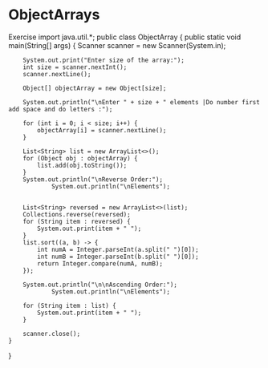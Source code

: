 # ObjectArrays
Exercise
import java.util.*;
public class ObjectArray {
    public static void main(String[] args) {
        Scanner scanner = new Scanner(System.in);

        System.out.print("Enter size of the array:");
        int size = scanner.nextInt();
        scanner.nextLine();  

        Object[] objectArray = new Object[size];

        System.out.println("\nEnter " + size + " elements |Do number first add space and do letters :");

        for (int i = 0; i < size; i++) {
            objectArray[i] = scanner.nextLine();
        }

        List<String> list = new ArrayList<>();
        for (Object obj : objectArray) {
            list.add(obj.toString());
        }
        System.out.println("\nReverse Order:");
                System.out.println("\nElements");

        
        List<String> reversed = new ArrayList<>(list);
        Collections.reverse(reversed);
        for (String item : reversed) {
            System.out.print(item + " ");
        }
        list.sort((a, b) -> {
            int numA = Integer.parseInt(a.split(" ")[0]);
            int numB = Integer.parseInt(b.split(" ")[0]);
            return Integer.compare(numA, numB);
        });

        System.out.println("\n\nAscending Order:");
                System.out.println("\nElements");

        for (String item : list) {
            System.out.print(item + " ");
        }

        scanner.close();
    }
}
